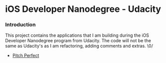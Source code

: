 # iOS Developer Nanodegree - Udacity

### Introduction
This project contains the applications that I am building during the iOS Developer Nanodegree program from Udacity.
The code will not be the same as Udacity's as I am refactoring, adding comments and extras. \0/

* [Pitch Perfect](https://github.com/wagnersouz4/ios-udacity-nanodegree/tree/master/PitchPerfect)
